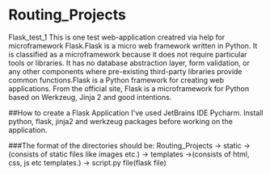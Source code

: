 # Routing_Projects
 Flask_test_1
This is one test web-application creatred via help for microframework Flask.Flask is a micro web framework written in Python. It is classified as a microframework because it does not require particular tools or libraries. It has no database abstraction layer, form validation, or any other components where pre-existing third-party libraries provide common functions.Flask is a Python framework for creating web applications. From the official site, Flask is a microframework for Python based on Werkzeug, Jinja 2 and good intentions.
 
 ##How to create a Flask Application
  I've used JetBrains IDE Pycharm.
  Install python, flask, jinja2 and werkzeug packages before working on the application.
  
  ###The format of the directories should be:
  Routing_Projects
   -> static
      ->(consists of static files like images etc.)
   -> templates
       ->(consists of html, css, js etc templates.)
   -> script.py file(flask file)
   
